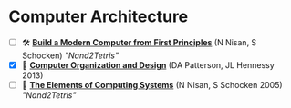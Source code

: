 # Computer Architecture

- [ ] 🛠 [**Build a Modern Computer from First Principles**](https://www.coursera.org/learn/build-a-computer) (N Nisan, S Schocken) _"Nand2Tetris"_
- [x] 📖 [**Computer Organization and Design**](https://www.amazon.com/Computer-Organization-Design-MIPS-Architecture/dp/0124077269/ref=dp_ob_title_bk) (DA Patterson, JL Hennessy 2013)
- [ ] 📖 [**The Elements of Computing Systems**](https://www.amazon.com/Elements-Computing-Systems-Building-Principles/dp/0262640686) (N Nisan, S Schocken 2005) _"Nand2Tetris"_